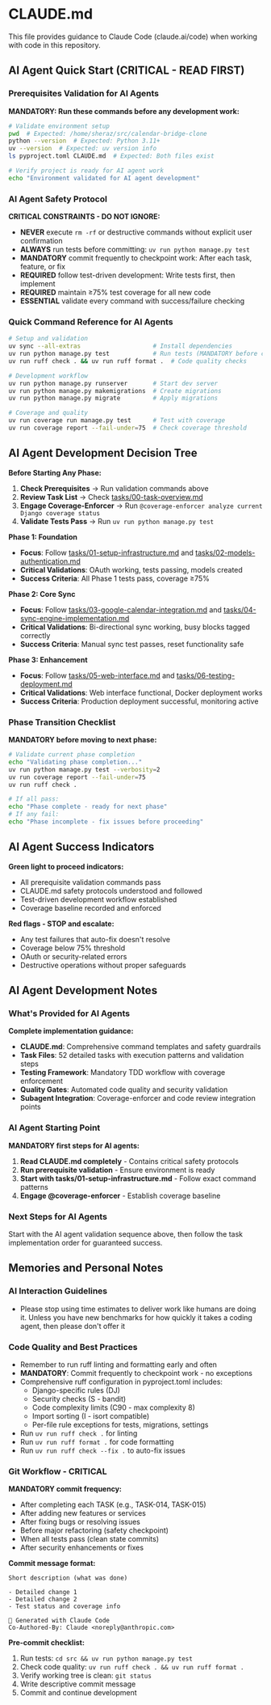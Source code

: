# CLAUDE.md

This file provides guidance to Claude Code (claude.ai/code) when working with code in this repository.

## AI Agent Quick Start (CRITICAL - READ FIRST)

### Prerequisites Validation for AI Agents
**MANDATORY: Run these commands before any development work:**

```bash
# Validate environment setup
pwd  # Expected: /home/sheraz/src/calendar-bridge-clone
python --version  # Expected: Python 3.11+
uv --version  # Expected: uv version info
ls pyproject.toml CLAUDE.md  # Expected: Both files exist

# Verify project is ready for AI agent work
echo "Environment validated for AI agent development"
```

### AI Agent Safety Protocol
**CRITICAL CONSTRAINTS - DO NOT IGNORE:**
- **NEVER** execute `rm -rf` or destructive commands without explicit user confirmation
- **ALWAYS** run tests before committing: `uv run python manage.py test`
- **MANDATORY** commit frequently to checkpoint work: After each task, feature, or fix
- **REQUIRED** follow test-driven development: Write tests first, then implement
- **REQUIRED** maintain ≥75% test coverage for all new code
- **ESSENTIAL** validate every command with success/failure checking

### Quick Command Reference for AI Agents
```bash
# Setup and validation
uv sync --all-extras                    # Install dependencies
uv run python manage.py test            # Run tests (MANDATORY before commits)
uv run ruff check . && uv run ruff format .  # Code quality checks

# Development workflow
uv run python manage.py runserver       # Start dev server
uv run python manage.py makemigrations  # Create migrations
uv run python manage.py migrate         # Apply migrations

# Coverage and quality
uv run coverage run manage.py test      # Test with coverage
uv run coverage report --fail-under=75  # Check coverage threshold
```

## AI Agent Development Decision Tree

**Before Starting Any Phase:**
1. **Check Prerequisites** → Run validation commands above
2. **Review Task List** → Check [tasks/00-task-overview.md](tasks/00-task-overview.md)
3. **Engage Coverage-Enforcer** → Run `@coverage-enforcer analyze current Django coverage status`
4. **Validate Tests Pass** → Run `uv run python manage.py test`

**Phase 1: Foundation**
- **Focus**: Follow [tasks/01-setup-infrastructure.md](tasks/01-setup-infrastructure.md) and [tasks/02-models-authentication.md](tasks/02-models-authentication.md)
- **Critical Validations**: OAuth working, tests passing, models created
- **Success Criteria**: All Phase 1 tests pass, coverage ≥75%

**Phase 2: Core Sync**  
- **Focus**: Follow [tasks/03-google-calendar-integration.md](tasks/03-google-calendar-integration.md) and [tasks/04-sync-engine-implementation.md](tasks/04-sync-engine-implementation.md)
- **Critical Validations**: Bi-directional sync working, busy blocks tagged correctly
- **Success Criteria**: Manual sync test passes, reset functionality safe

**Phase 3: Enhancement**
- **Focus**: Follow [tasks/05-web-interface.md](tasks/05-web-interface.md) and [tasks/06-testing-deployment.md](tasks/06-testing-deployment.md)
- **Critical Validations**: Web interface functional, Docker deployment works
- **Success Criteria**: Production deployment successful, monitoring active

### Phase Transition Checklist
**MANDATORY before moving to next phase:**
```bash
# Validate current phase completion
echo "Validating phase completion..."
uv run python manage.py test --verbosity=2
uv run coverage report --fail-under=75
uv run ruff check .

# If all pass:
echo "Phase complete - ready for next phase"
# If any fail:
echo "Phase incomplete - fix issues before proceeding"
```

## AI Agent Success Indicators

**Green light to proceed indicators:**
- All prerequisite validation commands pass
- CLAUDE.md safety protocols understood and followed
- Test-driven development workflow established
- Coverage baseline recorded and enforced

**Red flags - STOP and escalate:**
- Any test failures that auto-fix doesn't resolve
- Coverage below 75% threshold
- OAuth or security-related errors
- Destructive operations without proper safeguards

## AI Agent Development Notes

### What's Provided for AI Agents
**Complete implementation guidance:**
- **CLAUDE.md**: Comprehensive command templates and safety guardrails
- **Task Files**: 52 detailed tasks with execution patterns and validation steps
- **Testing Framework**: Mandatory TDD workflow with coverage enforcement
- **Quality Gates**: Automated code quality and security validation
- **Subagent Integration**: Coverage-enforcer and code review integration points

### AI Agent Starting Point
**MANDATORY first steps for AI agents:**
1. **Read CLAUDE.md completely** - Contains critical safety protocols
2. **Run prerequisite validation** - Ensure environment is ready
3. **Start with tasks/01-setup-infrastructure.md** - Follow exact command patterns
4. **Engage @coverage-enforcer** - Establish coverage baseline

### Next Steps for AI Agents
Start with the AI agent validation sequence above, then follow the task implementation order for guaranteed success.

## Memories and Personal Notes

### AI Interaction Guidelines
- Please stop using time estimates to deliver work like humans are doing it. Unless you have new benchmarks for how quickly it takes a coding agent, then please don't offer it

### Code Quality and Best Practices
- Remember to run ruff linting and formatting early and often
- **MANDATORY**: Commit frequently to checkpoint work - no exceptions
- Comprehensive ruff configuration in pyproject.toml includes:
  - Django-specific rules (DJ)
  - Security checks (S - bandit)
  - Code complexity limits (C90 - max complexity 8)
  - Import sorting (I - isort compatible)
  - Per-file rule exceptions for tests, migrations, settings
- Run `uv run ruff check .` for linting
- Run `uv run ruff format .` for code formatting  
- Run `uv run ruff check --fix .` to auto-fix issues

### Git Workflow - CRITICAL
**MANDATORY commit frequency:**
- After completing each TASK (e.g., TASK-014, TASK-015)
- After adding new features or services
- After fixing bugs or resolving issues
- Before major refactoring (safety checkpoint)
- When all tests pass (clean state commits)
- After security enhancements or fixes

**Commit message format:**
```
Short description (what was done)

- Detailed change 1
- Detailed change 2
- Test status and coverage info

🤖 Generated with Claude Code
Co-Authored-By: Claude <noreply@anthropic.com>
```

**Pre-commit checklist:**
1. Run tests: `cd src && uv run python manage.py test`
2. Check code quality: `uv run ruff check . && uv run ruff format .`
3. Verify working tree is clean: `git status`
4. Write descriptive commit message
5. Commit and continue development